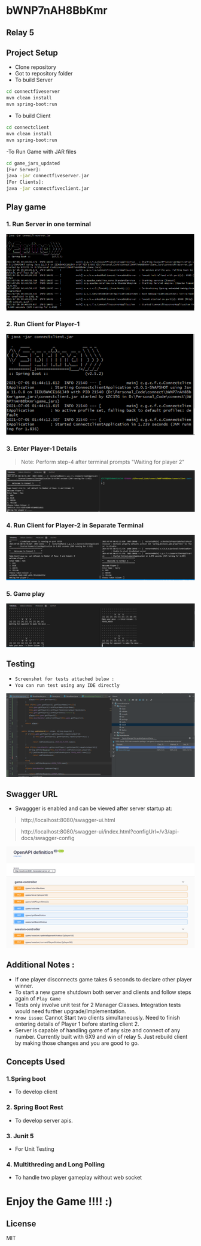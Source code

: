 # bWNP7nAH8BbKmr
## Relay 5

## Project Setup

- Clone repository
- Got to repository folder
- To build Server
```sh
cd connectfiveserver
mvn clean install
mvn spring-boot:run
```
- To build Client
```sh
cd connectclient
mvn clean install
mvn spring-boot:run
```
-To Run Game with JAR files
```sh
cd game_jars_updated
[For Server]: 
java -jar connectfiveserver.jar
[For Clients]:
java -jar connectfiveclient.jar
```

## Play game

### 1. Run Server in one terminal
![alt text](https://github.com/SpreeRaj/bWNP7nAH8BbKmr/blob/main/Screenshots/ServerStartup.PNG)
### 2. Run Client for Player-1
![alt text](https://github.com/SpreeRaj/bWNP7nAH8BbKmr/blob/main/Screenshots/ClientStartip.PNG)
### 3. Enter Player-1 Details
> Note:  Perform step-4 after terminal prompts "Waiting for player 2"     

![alt text](https://github.com/SpreeRaj/bWNP7nAH8BbKmr/blob/main/Screenshots/ClientStartupPlayer1.PNG)
### 4. Run Client for Player-2 in Separate Terminal
![alt text](https://github.com/SpreeRaj/bWNP7nAH8BbKmr/blob/main/Screenshots/ClientStartupPlayer2.PNG)
### 5. Game play
![alt text](https://github.com/SpreeRaj/bWNP7nAH8BbKmr/blob/main/Screenshots/GamePlay.PNG)

## Testing

- `Screenshot for tests attached below :`
- `You can run test using any IDE directly`

![alt text](https://github.com/SpreeRaj/bWNP7nAH8BbKmr/blob/main/Screenshots/CodeCoverage.PNG)


## Swagger URL
- Swaggger is enabled and can be viewed after server startup at: 
>http://localhost:8080/swagger-ui.html

>http://localhost:8080/swagger-ui/index.html?configUrl=/v3/api-docs/swagger-config

![alt text](https://github.com/SpreeRaj/bWNP7nAH8BbKmr/blob/main/Screenshots/Swagger.PNG)

## Additional Notes :
- If one player disconnects game takes 6 seconds to declare other player winner.
- To start a new game shutdown both server and clients and follow steps again of  `Play Game`
- Tests only involve unit test for 2 Manager Classes. Integration tests would need further upgrade/Implementation.
- `Know issue`: Cannot Start two clients simultaneously. Need to finish entering details of Player 1 before starting client 2.
- Server is capable of handling game of any size and connect of any number. Currently built with 6X9 and win of relay 5. Just rebuild client by making those changes and you are good to go.

## Concepts Used
### 1.Spring boot
- To develop client
### 2. Spring Boot Rest
- To develop server apis.
### 3. Junit 5
- For Unit Testing

### 4. Multithreding and Long Polling
- To handle two player gameplay without web socket



# Enjoy the Game  !!!! :)

## License

MIT





   

